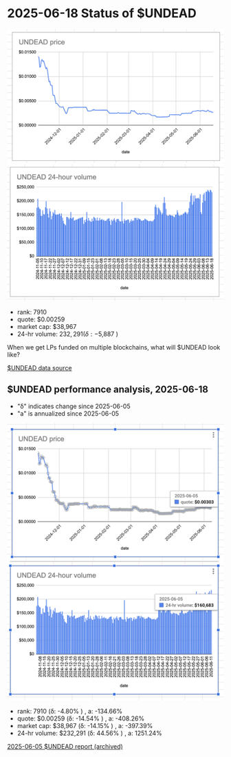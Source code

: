 # 2025-06-18 Status of $UNDEAD 

![$UNDEAD rank](imgs/01a-rank.png) 
![$UNDEAD quote](imgs/01b-quote.png) 
![$UNDEAD market captalization](imgs/01c-cap.png) 
![$UNDEAD 24-hour volume](imgs/01d-vol.png) 

* rank: 7910 
* quote: $0.00259 
* market cap: $38,967 
* 24-hr volume: $232,291 (δ: -$5,887 ) 

When we get LPs funded on multiple blockchains, what will $UNDEAD look like? 

[$UNDEAD data source](https://www.coingecko.com/en/coins/undead-blocks) 
## $UNDEAD performance analysis, 2025-06-18 

* "δ" indicates change since 2025-06-05 
* "a" is annualized since 2025-06-05 

![$UNDEAD rank](../05/imgs/snapshot/01a-rank.png) 
![$UNDEAD quote](../05/imgs/snapshot/01b-quote.png) 
![$UNDEAD market captalization](../05/imgs/snapshot/01c-cap.png) 
![$UNDEAD 24-hour volume](../05/imgs/snapshot/01d-vol.png) 

* rank: 7910 (δ: -4.80% ) , a: -134.66% 
* quote: $0.00259 (δ: -14.54% ) , a: -408.26% 
* market cap: $38,967 (δ: -14.15% ) , a: -397.39% 
* 24-hr volume: $232,291 (δ: 44.56% ) , a: 1251.24% 

[2025-06-05 $UNDEAD report (archived)](https://github.com/pivoteur/biz/tree/main/blog/2025/06/05) 
